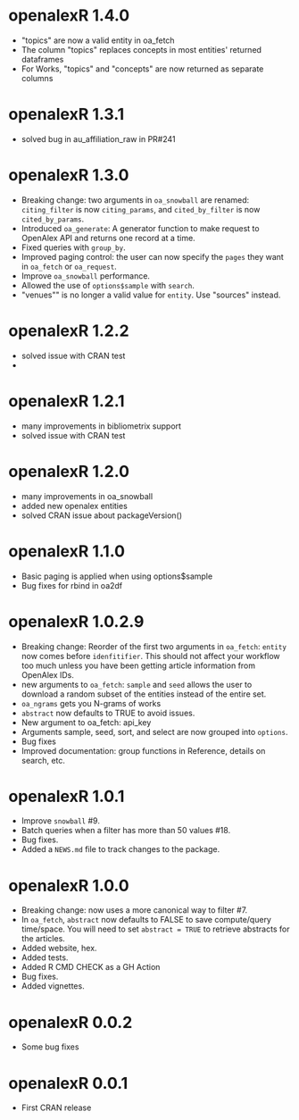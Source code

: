 # openalexR 1.4.0
* "topics" are now a valid entity in oa_fetch
* The column "topics" replaces concepts in most entities' returned dataframes
* For Works, "topics" and "concepts" are now returned as separate columns

# openalexR 1.3.1
* solved bug in au_affiliation_raw in PR#241

# openalexR 1.3.0
* Breaking change: two arguments in `oa_snowball` are renamed:
`citing_filter` is now `citing_params`,
and `cited_by_filter` is now `cited_by_params`.
* Introduced `oa_generate`: A generator function to make request to OpenAlex API
and returns one record at a time.
* Fixed queries with `group_by`.
* Improved paging control: the user can now specify the `pages` they want in 
`oa_fetch` or `oa_request`.
* Improve `oa_snowball` performance.
* Allowed the use of `options$sample` with `search`.
* "venues"" is no longer a valid value for `entity`. Use "sources" instead.

# openalexR 1.2.2
* solved issue with CRAN test
* 

# openalexR 1.2.1
* many improvements in bibliometrix support
* solved issue with CRAN test

# openalexR 1.2.0
* many improvements in oa_snowball
* added new openalex entities
* solved CRAN issue about  packageVersion() 

# openalexR 1.1.0
* Basic paging is applied when using options$sample
* Bug fixes for rbind in oa2df

# openalexR 1.0.2.9
* Breaking change: Reorder of the first two arguments in `oa_fetch`: `entity` now comes before `idenfitifier`.
This should not affect your workflow too much unless you have been getting article information from OpenAlex IDs.
* new arguments to `oa_fetch`: `sample` and `seed` allows the user to download a random subset of the entities instead of the entire set.
* `oa_ngrams` gets you N-grams of works
* `abstract` now defaults to TRUE to avoid issues.
* New argument to oa_fetch: api_key
* Arguments sample, seed, sort, and select are now grouped into `options`.
* Bug fixes
* Improved documentation: group functions in Reference, details on search, etc.

# openalexR 1.0.1

* Improve `snowball` #9.
* Batch queries when a filter has more than 50 values #18.
* Bug fixes.
* Added a `NEWS.md` file to track changes to the package.

# openalexR 1.0.0
* Breaking change: now uses a more canonical way to filter #7.
* In `oa_fetch`, `abstract` now defaults to FALSE to save compute/query time/space. You will need to set `abstract = TRUE` to retrieve abstracts for the articles.
* Added website, hex.
* Added tests.
* Added R CMD CHECK as a GH Action
* Bug fixes.
* Added vignettes.

# openalexR 0.0.2
* Some bug fixes

# openalexR 0.0.1
* First CRAN release

